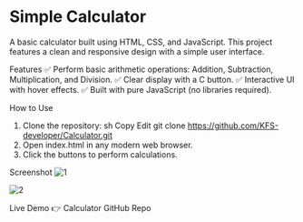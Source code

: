 # Simple Calculator
A basic calculator built using HTML, CSS, and JavaScript. This project features a clean and responsive design with a simple user interface.

Features
✅ Perform basic arithmetic operations: Addition, Subtraction, Multiplication, and Division.
✅ Clear display with a C button.
✅ Interactive UI with hover effects.
✅ Built with pure JavaScript (no libraries required).

How to Use
1) Clone the repository:
sh
Copy
Edit
git clone https://github.com/KFS-developer/Calculator.git  
2) Open index.html in any modern web browser.
3) Click the buttons to perform calculations.

Screenshot
![1](https://github.com/user-attachments/assets/aefde954-3ea2-4905-90f6-29fe5069e18b)

![2](https://github.com/user-attachments/assets/6aba2fa4-abbe-4ddd-b2d2-e257f85f10ff)


Live Demo
👉 Calculator GitHub Repo
